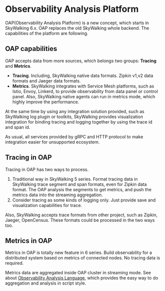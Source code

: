 # Observability Analysis Platform
OAP(Observability Analysis Platform) is a new concept, which starts in SkyWalking 6.x. OAP replaces the 
old SkyWalking whole backend. The capabilities of the platform are following.

## OAP capabilities
OAP accepts data from more sources, which belongs two groups: **Tracing** and **Metrics**.

- **Tracing**. Including, SkyWalking native data formats. Zipkin v1,v2 data formats and Jaeger data formats.
- **Metrics**. SkyWalking integrates with Service Mesh platforms, such as Istio, Envoy, Linkerd, to provide observability from data panel 
or control panel. Also, SkyWalking native agents can run in metrics mode, which highly improve the 
performance.

At the same time by using any integration solution provided, such as SkyWalking log plugin or toolkits, 
SkyWalking provides visualization integration for binding tracing and logging together by using the 
trace id and span id.

As usual, all services provided by gRPC and HTTP protocol to make integration easier for unsupported ecosystem.

## Tracing in OAP
Tracing in OAP has two ways to process.
1. Traditional way in SkyWalking 5 series. Format tracing data in SkyWalking trace segment and span formats, 
even for Zipkin data format. The OAP analysis the segments to get metrics, and push the metrics data into
the streaming aggregation.
1. Consider tracing as some kinds of logging only. Just provide save and visualization capabilities for trace. 

Also, SkyWalking accepts trace formats from other project, such as Zipkin, Jaeger, OpenCensus.
These formats could be processed in the two ways too.

## Metrics in OAP
Metrics in OAP is totally new feature in 6 series. Build observability for a distributed system based on metrics of connected nodes.
No tracing data is required.

Metrics data are aggregated inside OAP cluster in streaming mode. See about [Observability Analysis Language](oal.md),
which provides the easy way to do aggregation and analysis in script style. 